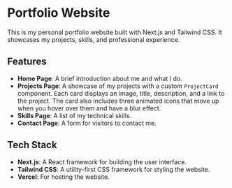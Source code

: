 # Portfolio Website

This is my personal portfolio website built with Next.js and Tailwind CSS. It showcases my projects, skills, and professional experience.

## Features

- **Home Page**: A brief introduction about me and what I do.
- **Projects Page**: A showcase of my projects with a custom `ProjectCard` component. Each card displays an image, title, description, and a link to the project. The card also includes three animated icons that move up when you hover over them and have a blur effect.
- **Skills Page**: A list of my technical skills.
- **Contact Page**: A form for visitors to contact me.

## Tech Stack

- **Next.js**: A React framework for building the user interface.
- **Tailwind CSS**: A utility-first CSS framework for styling the website.
- **Vercel**: For hosting the website.

